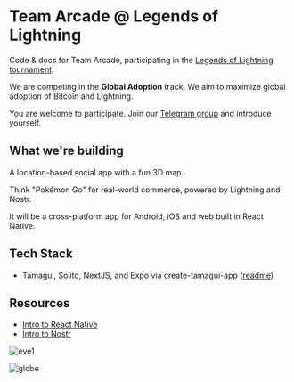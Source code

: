 # Team Arcade @ Legends of Lightning

Code & docs for Team Arcade, participating in the [Legends of Lightning tournament](https://makers.bolt.fun/tournaments/1/overview).

We are competing in the **Global Adoption** track. We aim to maximize global adoption of Bitcoin and Lightning.

You are welcome to participate. Join our [Telegram group](https://t.me/+45UVneqhSJQ5MDAx) and introduce yourself.

## What we're building

A location-based social app with a fun 3D map.

Think "Pokémon Go" for real-world commerce, powered by Lightning and Nostr.

It will be a cross-platform app for Android, iOS and web built in React Native.

## Tech Stack

- Tamagui, Solito, NextJS, and Expo via create-tamagui-app ([readme](https://github.com/ArcadeCity/legends/blob/tamagui/README-tamagui.md))

## Resources

- [Intro to React Native](https://arcadelabs.co/articles/intro-to-react-native)
- [Intro to Nostr](https://github.com/nostr-protocol/nostr)

![eve1](https://user-images.githubusercontent.com/14167547/195402406-35ec86d2-037b-41ce-a70d-98fc0eeb1ee0.PNG)

![globe](https://user-images.githubusercontent.com/14167547/194671555-18e7e2f0-3bc2-4319-9c11-012a070d5536.png)

